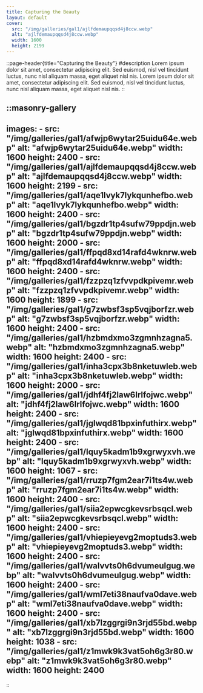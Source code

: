 ```yaml
---
title: Capturing the Beauty
layout: default
cover: 
  src: "/img/galleries/gal1/ajlfdemaupqqsd4j8ccw.webp"
  alt: "ajlfdemaupqqsd4j8ccw.webp"
  width: 1600
  height: 2199
---
```


::page-header{title="Capturing the Beauty"}
#description
Lorem ipsum dolor sit amet, consectetur adipiscing elit. Sed euismod, nisl vel tincidunt luctus, nunc nisl aliquam massa, eget aliquet nisl nis. Lorem ipsum dolor sit amet, consectetur adipiscing elit. Sed euismod, nisl vel tincidunt luctus, nunc nisl aliquam massa, eget aliquet nisl nis.
::

::masonry-gallery
---
  images:
    - src: "/img/galleries/gal1/afwjp6wytar25uidu64e.webp"
      alt: "afwjp6wytar25uidu64e.webp"
      width: 1600
      height: 2400
    - src: "/img/galleries/gal1/ajlfdemaupqqsd4j8ccw.webp"
      alt: "ajlfdemaupqqsd4j8ccw.webp"
      width: 1600
      height: 2199
    - src: "/img/galleries/gal1/aqe1lvyk7lykqunhefbo.webp"
      alt: "aqe1lvyk7lykqunhefbo.webp"
      width: 1600
      height: 2400
    - src: "/img/galleries/gal1/bgzdr1tp4sufw79ppdjn.webp"
      alt: "bgzdr1tp4sufw79ppdjn.webp"
      width: 1600
      height: 2000
    - src: "/img/galleries/gal1/ffpqd8xd14rafd4wknrw.webp"
      alt: "ffpqd8xd14rafd4wknrw.webp"
      width: 1600
      height: 2400
    - src: "/img/galleries/gal1/fzzpzq1zfvvpdkpivemr.webp"
      alt: "fzzpzq1zfvvpdkpivemr.webp"
      width: 1600
      height: 1899
    - src: "/img/galleries/gal1/g7zwbsf3sp5vqjborfzr.webp"
      alt: "g7zwbsf3sp5vqjborfzr.webp"
      width: 1600
      height: 2400
    - src: "/img/galleries/gal1/hzbmdxmo3zgmnhzagna5.webp"
      alt: "hzbmdxmo3zgmnhzagna5.webp"
      width: 1600
      height: 2400
    - src: "/img/galleries/gal1/inha3cpx3b8nketuwleb.webp"
      alt: "inha3cpx3b8nketuwleb.webp"
      width: 1600
      height: 2000
    - src: "/img/galleries/gal1/jdhf4fj2law6lrlfojwc.webp"
      alt: "jdhf4fj2law6lrlfojwc.webp"
      width: 1600
      height: 2400
    - src: "/img/galleries/gal1/jglwqd81bpxinfuthirx.webp"
      alt: "jglwqd81bpxinfuthirx.webp"
      width: 1600
      height: 2400
    - src: "/img/galleries/gal1/lquy5kadm1b9xgrwyxvh.webp"
      alt: "lquy5kadm1b9xgrwyxvh.webp"
      width: 1600
      height: 1067
    - src: "/img/galleries/gal1/rruzp7fgm2ear7i1ts4w.webp"
      alt: "rruzp7fgm2ear7i1ts4w.webp"
      width: 1600
      height: 2400
    - src: "/img/galleries/gal1/siia2epwcgkevsrbsqcl.webp"
      alt: "siia2epwcgkevsrbsqcl.webp"
      width: 1600
      height: 2400
    - src: "/img/galleries/gal1/vhiepieyevg2moptuds3.webp"
      alt: "vhiepieyevg2moptuds3.webp"
      width: 1600
      height: 2400
    - src: "/img/galleries/gal1/walvvts0h6dvumeulgug.webp"
      alt: "walvvts0h6dvumeulgug.webp"
      width: 1600
      height: 2400
    - src: "/img/galleries/gal1/wml7eti38naufva0dave.webp"
      alt: "wml7eti38naufva0dave.webp"
      width: 1600
      height: 2400
    - src: "/img/galleries/gal1/xb7lzggrgi9n3rjd55bd.webp"
      alt: "xb7lzggrgi9n3rjd55bd.webp"
      width: 1600
      height: 1038
    - src: "/img/galleries/gal1/z1mwk9k3vat5oh6g3r80.webp"
      alt: "z1mwk9k3vat5oh6g3r80.webp"
      width: 1600
      height: 2400
---
::
